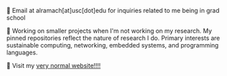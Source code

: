 
<!--
**anvitha305/anvitha305** is a ✨ _special_ ✨ repository because its `README.md` (this file) appears on your GitHub profile.

Here are some ideas to get you started:

- 🔭 I’m currently working on ...
- 🌱 I’m currently learning ...
- 👯 I’m looking to collaborate on ...
- 🤔 I’m looking for help with ...
- 💬 Ask me about ...
- 📫 How to reach me: ...
- 😄 Pronouns: ...
- ⚡ Fun fact: ...
-->
🍅 Email at alramach[at]usc[dot]edu for inquiries related to me being in grad school

🍅 Working on smaller projects when I'm not working on my research. My pinned repositories reflect the nature of research I do. Primary interests are sustainable computing, networking, embedded systems, and programming languages. 

🍅 Visit my [very normal website!!!!]( https://anvitha305.github.io/)
